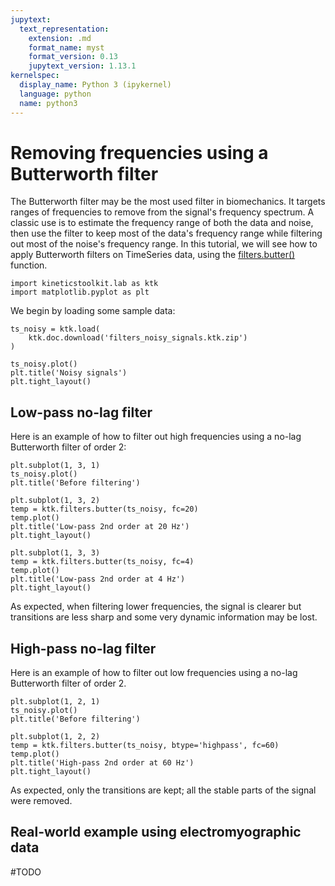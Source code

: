 ```yaml
---
jupytext:
  text_representation:
    extension: .md
    format_name: myst
    format_version: 0.13
    jupytext_version: 1.13.1
kernelspec:
  display_name: Python 3 (ipykernel)
  language: python
  name: python3
---
```


# Removing frequencies using a Butterworth filter

The Butterworth filter may be the most used filter in biomechanics. It targets ranges of frequencies to remove from the signal's frequency spectrum. A classic use is to estimate the frequency range of both the data and noise, then use the filter to keep most of the data's frequency range while filtering out most of the noise's frequency range. In this tutorial, we will see how to apply Butterworth filters on TimeSeries data, using the [filters.butter()](../../api/kineticstoolkit.filters.butter.rst) function.

```{code-cell} ipython3
import kineticstoolkit.lab as ktk
import matplotlib.pyplot as plt
```

We begin by loading some sample data:

```{code-cell} ipython3
ts_noisy = ktk.load(
    ktk.doc.download('filters_noisy_signals.ktk.zip')
)

ts_noisy.plot()
plt.title('Noisy signals')
plt.tight_layout()
```

## Low-pass no-lag filter

Here is an example of how to filter out high frequencies using a no-lag Butterworth filter of order 2:

```{code-cell} ipython3
plt.subplot(1, 3, 1)
ts_noisy.plot()
plt.title('Before filtering')

plt.subplot(1, 3, 2)
temp = ktk.filters.butter(ts_noisy, fc=20)
temp.plot()
plt.title('Low-pass 2nd order at 20 Hz')
plt.tight_layout()

plt.subplot(1, 3, 3)
temp = ktk.filters.butter(ts_noisy, fc=4)
temp.plot()
plt.title('Low-pass 2nd order at 4 Hz')
plt.tight_layout()
```

As expected, when filtering lower frequencies, the signal is clearer but transitions are less sharp and some very dynamic information may be lost.

## High-pass no-lag filter

Here is an example of how to filter out low frequencies using a no-lag Butterworth filter of order 2.

```{code-cell} ipython3
plt.subplot(1, 2, 1)
ts_noisy.plot()
plt.title('Before filtering')

plt.subplot(1, 2, 2)
temp = ktk.filters.butter(ts_noisy, btype='highpass', fc=60)
temp.plot()
plt.title('High-pass 2nd order at 60 Hz')
plt.tight_layout()
```

As expected, only the transitions are kept; all the stable parts of the signal were removed.

## Real-world example using electromyographic data

#TODO
